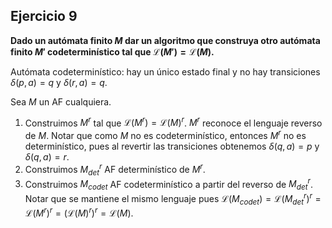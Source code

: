 ## Ejercicio 9

**Dado un autómata finito $M$ dar un algoritmo que construya otro autómata finito $M'$ codeterminístico tal que $\mathcal{L}(M') = \mathcal{L}(M)$.**

Autómata codeterminístico: hay un único estado final y no hay transiciones $\delta(p, a) = q$ y $\delta(r, a) = q$.

Sea $M$ un AF cualquiera.

1. Construimos $M^r$ tal que $\mathcal{L}(M^r) = \mathcal{L}(M)^r$. $M^r$ reconoce el lenguaje reverso de $M$. Notar que como $M$ no es codeterminístico, entonces $M^r$ no es determinístico, pues al revertir las transiciones obtenemos $\delta(q, a) = p$ y $\delta(q, a) = r$.
2. Construimos $M^r_{det}$ AF determinístico de $M^r$.
3. Construimos $M_{codet}$ AF codeterminístico a partir del reverso de $M^r_{det}$. Notar que se mantiene el mismo lenguaje pues $\mathcal{L}(M_{codet}) = \mathcal{L}(M^r_{det})^r = \mathcal{L}(M^r)^r = (\mathcal{L}(M)^r)^r = \mathcal{L}(M)$.
